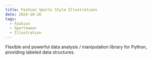 ```yaml
---
title: Fashion Sports Style Illustrations
date: 2024-10-26
tags:
  - Fashion
  - Sportswear
  - Illustration
---
```


Flexible and powerful data analysis / manipulation library for Python, providing labeled data structures.

<!--more-->
